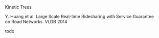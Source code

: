 Kinetic Trees

Y. Huang et al. Large Scale Real-time Ridesharing with Service Guarantee on
Road Networks. VLDB 2014

todo


